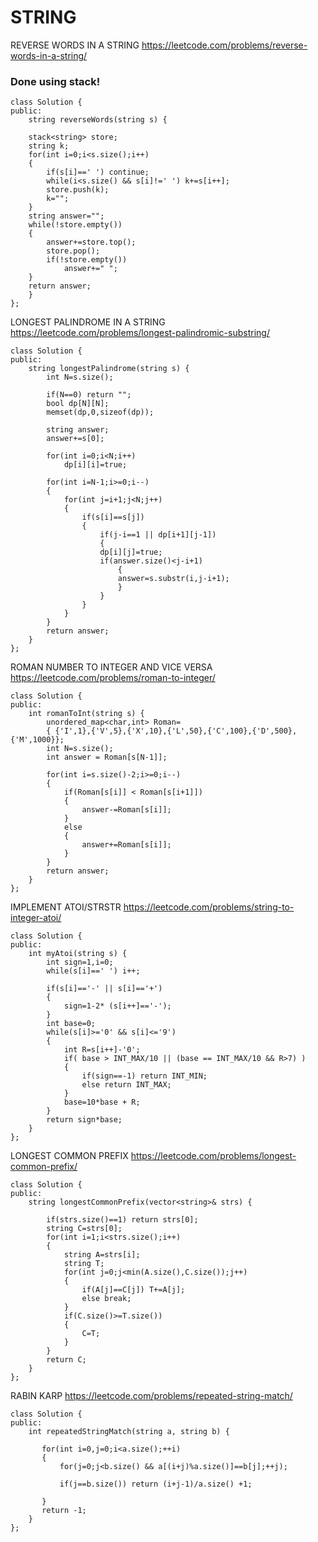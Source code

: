 # STRING

REVERSE WORDS IN A STRING
https://leetcode.com/problems/reverse-words-in-a-string/
### Done using stack!
```
class Solution {
public:
    string reverseWords(string s) {
        
    stack<string> store;
    string k;
    for(int i=0;i<s.size();i++)
    {
        if(s[i]==' ') continue;
        while(i<s.size() && s[i]!=' ') k+=s[i++];
        store.push(k);
        k="";
    }
    string answer="";
    while(!store.empty())
    {
        answer+=store.top();
        store.pop();
        if(!store.empty())
            answer+=" ";
    }
    return answer;
    }
};
```
LONGEST PALINDROME IN A STRING
https://leetcode.com/problems/longest-palindromic-substring/
```
class Solution {
public:
    string longestPalindrome(string s) {
        int N=s.size();

        if(N==0) return "";
        bool dp[N][N];
        memset(dp,0,sizeof(dp));

        string answer;
        answer+=s[0];

        for(int i=0;i<N;i++)
            dp[i][i]=true;

        for(int i=N-1;i>=0;i--)
        {
            for(int j=i+1;j<N;j++)
            {
                if(s[i]==s[j])
                {
                    if(j-i==1 || dp[i+1][j-1])
                    {
                    dp[i][j]=true;
                    if(answer.size()<j-i+1)
                        {
                        answer=s.substr(i,j-i+1);
                        }
                    }
                }
            }
        }
        return answer;
    }
};
```
ROMAN NUMBER TO INTEGER AND VICE VERSA
https://leetcode.com/problems/roman-to-integer/
```
class Solution {
public:
    int romanToInt(string s) {
        unordered_map<char,int> Roman=
        { {'I',1},{'V',5},{'X',10},{'L',50},{'C',100},{'D',500},{'M',1000}};
        int N=s.size();
        int answer = Roman[s[N-1]];

        for(int i=s.size()-2;i>=0;i--)
        {
            if(Roman[s[i]] < Roman[s[i+1]])
            {
                answer-=Roman[s[i]];
            }
            else
            {
                answer+=Roman[s[i]];
            }
        }
        return answer;
    }
};
```
IMPLEMENT ATOI/STRSTR
https://leetcode.com/problems/string-to-integer-atoi/
```
class Solution {
public:
    int myAtoi(string s) {
        int sign=1,i=0;
        while(s[i]==' ') i++;
        
        if(s[i]=='-' || s[i]=='+')
        {
            sign=1-2* (s[i++]=='-');
        }
        int base=0;
        while(s[i]>='0' && s[i]<='9')
        {
            int R=s[i++]-'0';
            if( base > INT_MAX/10 || (base == INT_MAX/10 && R>7) )
            {
                if(sign==-1) return INT_MIN;
                else return INT_MAX;
            }
            base=10*base + R;
        }
        return sign*base;
    }
};
```
LONGEST COMMON PREFIX
https://leetcode.com/problems/longest-common-prefix/
```
class Solution {
public:
    string longestCommonPrefix(vector<string>& strs) {
        
        if(strs.size()==1) return strs[0];
        string C=strs[0];
        for(int i=1;i<strs.size();i++)
        {
            string A=strs[i];
            string T;
            for(int j=0;j<min(A.size(),C.size());j++)
            {
                if(A[j]==C[j]) T+=A[j];
                else break;
            }
            if(C.size()>=T.size())
            {
                C=T;
            }    
        }
        return C;
    }
};
```
RABIN KARP
https://leetcode.com/problems/repeated-string-match/
```
class Solution {
public:
    int repeatedStringMatch(string a, string b) {

       for(int i=0,j=0;i<a.size();++i) 
       {
           for(j=0;j<b.size() && a[(i+j)%a.size()]==b[j];++j);

           if(j==b.size()) return (i+j-1)/a.size() +1;

       }
       return -1;
    }
};
```
